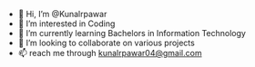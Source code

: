- 👋 Hi, I’m @Kunalrpawar
- 👀 I’m interested in Coding
- 🌱 I’m currently learning Bachelors in Information Technology
- 💞️ I’m looking to collaborate on various projects
- 📫  reach me through kunalrpawar04@gmail.com

<!---
Kunalrpawar/Kunalrpawar is a ✨ special ✨ repository because its `README.md` (this file) appears on your GitHub profile.
You can click the Preview link to take a look at your changes.
--->
